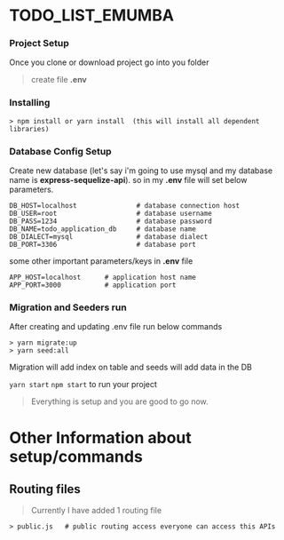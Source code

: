 # TODO_LIST_EMUMBA
### Project Setup
Once you clone or download project go into you folder

>create file **.env**

### Installing
```
> npm install or yarn install  (this will install all dependent libraries)
```

### Database Config Setup
Create new database (let's say i'm going to use mysql and my database name is **express-sequelize-api**).
so in my **.env** file will set below parameters.
```
DB_HOST=localhost               # database connection host
DB_USER=root                    # database username
DB_PASS=1234                    # database password
DB_NAME=todo_application_db     # database name
DB_DIALECT=mysql                # database dialect
DB_PORT=3306                    # database port
```
some other important parameters/keys in **.env** file
```
APP_HOST=localhost      # application host name
APP_PORT=3000           # application port
```
### Migration and Seeders run
After creating and updating .env file run below commands
```
> yarn migrate:up
> yarn seed:all
```
Migration will add index on table and seeds will add data in the DB

`yarn start` `npm start` to run your project 
>Everything is setup and you are good to go now.



# Other Information about setup/commands
## Routing files
> Currently I have added 1 routing file 
```
> public.js   # public routing access everyone can access this APIs
```